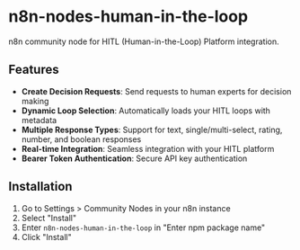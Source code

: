 # n8n-nodes-human-in-the-loop

n8n community node for HITL (Human-in-the-Loop) Platform integration.

## Features

- **Create Decision Requests**: Send requests to human experts for decision making
- **Dynamic Loop Selection**: Automatically loads your HITL loops with metadata
- **Multiple Response Types**: Support for text, single/multi-select, rating, number, and boolean responses
- **Real-time Integration**: Seamless integration with your HITL platform
- **Bearer Token Authentication**: Secure API key authentication

## Installation

1. Go to Settings > Community Nodes in your n8n instance
2. Select "Install" 
3. Enter `n8n-nodes-human-in-the-loop` in "Enter npm package name"
4. Click "Install"
